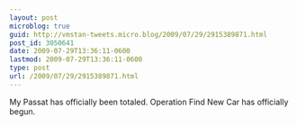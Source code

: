 ```yaml
---
layout: post
microblog: true
guid: http://vmstan-tweets.micro.blog/2009/07/29/2915389871.html
post_id: 3050641
date: 2009-07-29T13:36:11-0600
lastmod: 2009-07-29T13:36:11-0600
type: post
url: /2009/07/29/2915389871.html
---
```

My Passat has officially been totaled. Operation Find New Car has officially begun.
